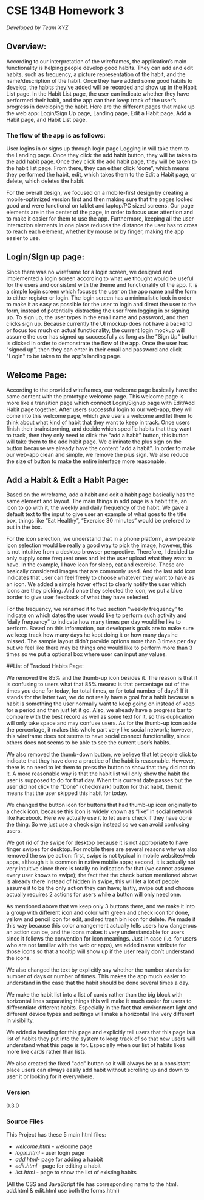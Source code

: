 # CSE 134B Homework 3  
_Developed by Team XYZ_
## Overview:
According to our interpretation of the wireframes, the application’s main functionality is helping people develop good habits. They can add and edit habits, such as frequency, a picture representation of the habit, and the name/description of the habit. Once they have added some good habits to develop, the habits they’ve added will be recorded and show up in the Habit List page. In the Habit List page, the user can indicate whether they have performed their habit, and the app can then
keep track of the user’s progress in developing the habit.
Here are the different pages that make up the web app: Login/Sign Up page, Landing page, Edit a Habit page, Add a Habit page, and Habit List page. 
### The flow of the app is as follows: 
User logins in or signs up through login page Logging in will take them to the Landing page. Once they click the add habit button, they will be taken to the add habit page. Once they click the add habit page, they will be taken to the habit list page. From there, they can either click “done”, which means they performed the habit, edit, which takes them to the Edit a Habit page, or delete, which deletes the habit.

For the overall design, we focused on a mobile-first design by creating a mobile-optimized version first and then making sure that the pages looked good and were functional on tablet and laptop/PC sized screens. Our page elements are in the center of the page, in order to focus user attention and to make it easier for them to use the app. Furthermore, keeping all the user-interaction elements in one place reduces the distance the user has to cross to reach each element, whether by
mouse or by finger, making the app easier to use.

## Login/Sign up page:
Since there was no wireframe for a login screen, we designed and implemented a login screen according to what we thought would be useful for the users and consistent with the theme and functionality of the app. It is a simple login screen which focuses the user on the app name and the form to either register or login. The login screen has a minimalistic look in order to make it as easy as possible for the user to login and direct the user to the form, instead of potentially
distracting the user from logging in or signing up.
To sign up, the user types in the email name and password, and then clicks sign up. Because currently the UI mockup does not have a backend or focus too much on actual functionality, the current login mockup will assume the user has signed up successfully as long as the "Sign Up" button is clicked in order to demonstrate the flow of the app. Once the user has "signed up", then they can enter in their email and password and click "Login" to be taken to the app's landing page.

## Welcome Page:
According to the provided wireframes, our welcome page basically have the same content with the prototype welcome page. This welcome page is more like a transition page which connect Login/Signup page with Edit/Add Habit page together. After users successful login to our web-app, they will come into this welcome page, which give users a welcome and let them to think about what kind of habit that they want to keep in track. Once users finish their brainstorming, and decide which specific habits that they want to track, then they only
need to click the "add a habit" button, this button will take them to the add habit page. We eliminate the plus sign on the button because we already have the content "add a habit". In order to make our web-app clean and simple, we remove the plus sign. We also reduce the size of button to make the entire interface more reasonable.


## Add a Habit & Edit a Habit Page: 
Based on the wireframe, add a habit and edit a habit page basically has the same element and layout. The main things in add page is a habit title, an icon to go with it, the weekly and daily frequency of the habit. We gave a default text to the input to give user an example of what goes to the title box, things like “Eat Healthy”, “Exercise 30 minutes” would be prefered to put in the box. 

For the icon selection, we understand that in a phone platform, a swipeable icon selection would be really a good way to pick the image, however, this is not intuitive from a desktop browser perspective. Therefore, I decided to only supply some frequent ones and let the user upload what they want to have. In the example, I have icon for sleep, eat and exercise. These are basically considered images that are commonly used. And the last add icon indicates that user can feel freely to
choose whatever they want to have as an icon. We added a simple hover effect to clearly notify the user which icons are they picking. And once they selected the icon, we put a blue border to give user feedback of what they have selected. 

For the frequency, we renamed it to two section “weekly frequency” to indicate on which dates the user would like to perform such activity and “daily frequency” to indicate how many times per day would he like to perform. Based on this information, our developer’s goals are to make sure we keep track how many days he kept doing it or how many days he missed. The sample layout didn’t provide options more than 3 times per day but we feel like there may be things one would like
to perform more than 3 times so we put a optional box where user can input any values.



##List of Tracked Habits Page:

We removed the 85% and the thumb-up icon besides it. The reason is that it is confusing to users what that 85% means: is that percentage out of the times you done for today, for total times, or for total number of days? If it stands for the latter two, we do not really have a goal for a habit because a habit is something the user normally want to keep going on instead of keep for a period and then just let it go. Also, we already have a progress bar to compare with the best record as well as some text for it, so this duplication will only take space and may confuse users. As for the thumb-up icon aside the percentage, it makes this whole part very like social network; however, this wireframe does not seems to have social connect functionality, since others does not seems to be able to see the current user’s habits.

We also removed the thumb-down button, we believe that let people click to indicate that they have done a practice of the habit is reasonable. However, there is no need to let them to press the button to show that they did not do it. A more reasonable way is that the habit list will only show the habit the user is supposed to do for that day. When this current date passes but the user did not click the "Done" (checkmark) button for that habit, then it means that the user skipped this habit for today.

We changed the button icon for buttons that had thumb-up icon originally to a check icon, because this icon is widely known as “like” in social network like Facebook. Here we actually use it to let users check if they have done the thing. So we just use a check sign instead so we can avoid confusing users.

We got rid of the swipe for desktop because it is not appropriate to have finger swipes for desktop. For mobile there are several reasons why we also removed the swipe action: first, swipe is not typical in mobile websites/web apps, although it is common in native mobile apps; second, it is actually not very intuitive since there is totally no indication for that (we cannot assume every user knows to swipe); the fact that the check button mentioned above is already there instead of hidden in swipe, this will let a lot of people assume it to be the only action they can have; lastly, swipe out and choose actually requires 2 actions for users while a button will only need one.

As mentioned above that we keep only 3 buttons there, and we make it into a group with different icon and color with green and check icon for done, yellow and pencil icon for edit, and red trash bin icon for delete. We made it this way because this color arrangement actually tells users how dangerous an action can be, and the icons makes it very understandable for users since it follows the convention for icon meanings. Just in case (i.e. for users who are not familiar with the web or apps), we added name attribute for those icons so that a tooltip will show up if the user really don’t understand the icons.

We also changed the text by explicitly say whether the number stands for number of days or number of times. This makes the app much easier to understand in the case that the habit should be done several times a day.

We make the habit list into a list of cards rather than the big block with horizontal lines separating things this will make it much easier for users to differentiate different habits. Especially in the fact that environment light and different device types and settings will make a horizontal line very different in visibility. 

We added a heading for this page and explicitly tell users that this page is a list of habits they put into the system to keep track of so that new users will understand what this page is for. Especially when our list of habits likes more like cards rather than lists.

We also created the fixed "add" button so it will always be at a consistant place users can always easily add habit without scrolling up and down to user it or looking for it everywhere.


### Version
0.3.0

### Source Files

This Project has these 5 main html files:

* _welcome.html_ - welcome page
* _login.html_ - user login page
* _add.html_- page for adding a habbit
* _edit.html_ - page for editing a habit
* _list.html_ - page to show the list of existing habits

(All the CSS and JavaScript file has corresponding name to the html. add.html & edit.html use both the forms.html)

